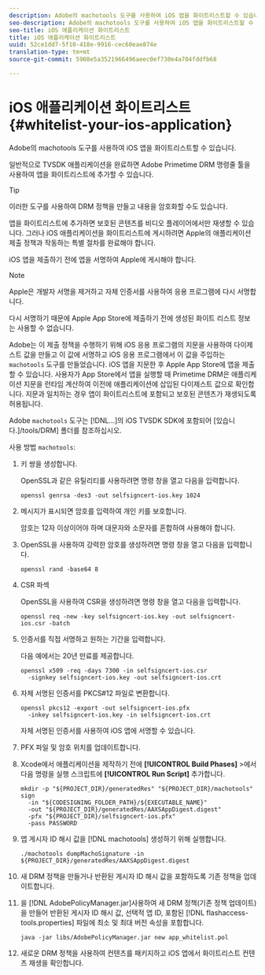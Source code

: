 ```yaml
---
description: Adobe의 machotools 도구를 사용하여 iOS 앱을 화이트리스트할 수 있습니다.
seo-description: Adobe의 machotools 도구를 사용하여 iOS 앱을 화이트리스트할 수 있습니다.
seo-title: iOS 애플리케이션 화이트리스트
title: iOS 애플리케이션 화이트리스트
uuid: 52ce1dd7-5f10-418e-9916-cec60eae874e
translation-type: tm+mt
source-git-commit: 5908e5a3521966496aeec0ef730e4a704fddfb68

---
```



# iOS 애플리케이션 화이트리스트{#whitelist-your-ios-application}

Adobe의 machotools 도구를 사용하여 iOS 앱을 화이트리스트할 수 있습니다.

일반적으로 TVSDK 애플리케이션을 완료하면 Adobe Primetime DRM 명령줄 툴을 사용하여 앱을 화이트리스트에 추가할 수 있습니다.

>[!TIP]
>
>이러한 도구를 사용하여 DRM 정책을 만들고 내용을 암호화할 수도 있습니다.

앱을 화이트리스트에 추가하면 보호된 콘텐츠를 비디오 플레이어에서만 재생할 수 있습니다. 그러나 iOS 애플리케이션을 화이트리스트에 게시하려면 Apple의 애플리케이션 제출 정책과 작동하는 특별 절차를 완료해야 합니다.

iOS 앱을 제출하기 전에 앱을 서명하여 Apple에 게시해야 합니다.

>[!NOTE]
>
>Apple은 개발자 서명을 제거하고 자체 인증서를 사용하여 응용 프로그램에 다시 서명합니다.

다시 서명하기 때문에 Apple App Store에 제출하기 전에 생성된 화이트 리스트 정보는 사용할 수 없습니다.

Adobe는 이 제출 정책을 수행하기 위해 iOS 응용 프로그램의 지문을 사용하여 다이제스트 값을 만들고 이 값에 서명하고 iOS 응용 프로그램에서 이 값을 주입하는 `machotools` 도구를 만들었습니다. iOS 앱을 지문한 후 Apple App Store에 앱을 제출할 수 있습니다. 사용자가 App Store에서 앱을 실행할 때 Primetime DRM은 애플리케이션 지문을 런타임 계산하여 이전에 애플리케이션에 삽입된 다이제스트 값으로 확인합니다. 지문과 일치하는 경우 앱이 화이트리스트에 포함되고 보호된 콘텐츠가 재생되도록 허용됩니다.

Adobe `machotools` 도구는 [!DNL...]의 iOS TVSDK SDK에 포함되어 [있습니다.]/tools/DRM] 폴더를 참조하십시오.

사용 방법 `machotools`:

1. 키 쌍을 생성합니다.

   OpenSSL과 같은 유틸리티를 사용하려면 명령 창을 열고 다음을 입력합니다.

   ```
   openssl genrsa -des3 -out selfsigncert-ios.key 1024
   ```

1. 메시지가 표시되면 암호를 입력하여 개인 키를 보호합니다.

   암호는 12자 이상이어야 하며 대문자와 소문자를 혼합하여 사용해야 합니다.
1. OpenSSL을 사용하여 강력한 암호를 생성하려면 명령 창을 열고 다음을 입력합니다.

   ```
   openssl rand -base64 8
   ```

1. CSR 파섹

   OpenSSL을 사용하여 CSR을 생성하려면 명령 창을 열고 다음을 입력합니다.

   ```
   openssl req -new -key selfsigncert-ios.key -out selfsigncert-ios.csr -batch
   ```

1. 인증서를 직접 서명하고 원하는 기간을 입력합니다.

   다음 예에서는 20년 만료를 제공합니다.

   ```
   openssl x509 -req -days 7300 -in selfsigncert-ios.csr  
     -signkey selfsigncert-ios.key -out selfsigncert-ios.crt
   ```

1. 자체 서명된 인증서를 PKCS#12 파일로 변환합니다.

   ```
   openssl pkcs12 -export -out selfsigncert-ios.pfx  
     -inkey selfsigncert-ios.key -in selfsigncert-ios.crt
   ```

   자체 서명된 인증서를 사용하여 iOS 앱에 서명할 수 있습니다.

1. PFX 파일 및 암호 위치를 업데이트합니다.
1. Xcode에서 애플리케이션을 제작하기 전에 **[!UICONTROL Build Phases]** >에서 다음 명령을 실행 스크립트에 **[!UICONTROL Run Script]** 추가합니다.

   ```
   mkdir -p "${PROJECT_DIR}/generatedRes" "${PROJECT_DIR}/machotools" sign  
     -in "${CODESIGNING_FOLDER_PATH}/${EXECUTABLE_NAME}"  
     -out "${PROJECT_DIR}/generatedRes/AAXSAppDigest.digest"  
     -pfx "${PROJECT_DIR}/selfsigncert-ios.pfx"  
     -pass PASSWORD
   ```

1. 앱 게시자 ID 해시 값을 [!DNL machotools] 생성하기 위해 실행합니다.

   ```
   ./machotools dumpMachoSignature -in ${PROJECT_DIR}/generatedRes/AAXSAppDigest.digest
   ```

1. 새 DRM 정책을 만들거나 반환된 게시자 ID 해시 값을 포함하도록 기존 정책을 업데이트합니다.
1. 을 [!DNL AdobePolicyManager.jar]사용하여 새 DRM 정책(기존 정책 업데이트)을 만들어 반환된 게시자 ID 해시 값, 선택적 앱 ID, 포함된 [!DNL flashaccess-tools.properties] 파일에 최소 및 최대 버전 속성을 포함합니다.

   ```
   java -jar libs/AdobePolicyManager.jar new app_whitelist.pol
   ```

1. 새로운 DRM 정책을 사용하여 컨텐츠를 패키지하고 iOS 앱에서 화이트리스트 컨텐츠 재생을 확인합니다.

